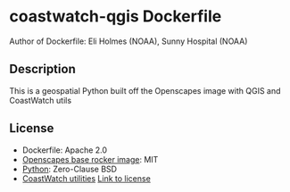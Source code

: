 # coastwatch-qgis Dockerfile

Author of Dockerfile: Eli Holmes (NOAA), Sunny Hospital (NOAA)

## Description

This is a geospatial Python built off the Openscapes image with QGIS and CoastWatch utils

## License

* Dockerfile: Apache 2.0
* [Openscapes base rocker image](https://github.com/nasa-openscapes/py-rocket): MIT
* [Python](https://docs.python.org/3/license.html): Zero-Clause BSD
* [CoastWatch utilities](https://github.com/phollemans/cwutils) [Link to license](https://github.com/phollemans/cwutils/blob/master/doc/license.txt)
